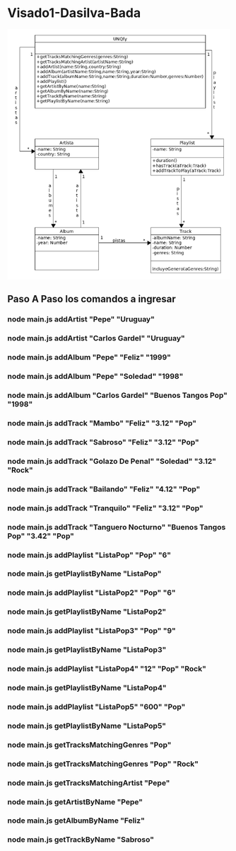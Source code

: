 ﻿# Visado1-Dasilva-Bada

<p align="center">
  <img src="uml.png" />
</p>


## Paso A Paso los comandos a ingresar 
### node main.js addArtist "Pepe" "Uruguay"
### node main.js addArtist "Carlos Gardel" "Uruguay"
### node main.js addAlbum "Pepe" "Feliz" "1999"
### node main.js addAlbum "Pepe" "Soledad" "1998"
### node main.js addAlbum "Carlos Gardel" "Buenos Tangos Pop" "1998"
### node main.js addTrack "Mambo" "Feliz" "3.12" "Pop"
### node main.js addTrack "Sabroso" "Feliz" "3.12" "Pop"
### node main.js addTrack "Golazo De Penal" "Soledad" "3.12" "Rock"
### node main.js addTrack "Bailando" "Feliz" "4.12" "Pop"
### node main.js addTrack "Tranquilo" "Feliz" "3.12" "Pop"
### node main.js addTrack "Tanguero Nocturno" "Buenos Tangos Pop" "3.42" "Pop"
### node main.js addPlaylist "ListaPop" "Pop" "6"
### node main.js getPlaylistByName "ListaPop"
### node main.js addPlaylist "ListaPop2" "Pop" "6"
### node main.js getPlaylistByName "ListaPop2"
### node main.js addPlaylist "ListaPop3" "Pop" "9"
### node main.js getPlaylistByName "ListaPop3"
### node main.js addPlaylist "ListaPop4" "12" "Pop" "Rock"
### node main.js getPlaylistByName "ListaPop4"
### node main.js addPlaylist "ListaPop5" "600" "Pop"
### node main.js getPlaylistByName "ListaPop5"
### node main.js getTracksMatchingGenres "Pop"
### node main.js getTracksMatchingGenres "Pop" "Rock"
### node main.js getTracksMatchingArtist "Pepe"
### node main.js getArtistByName "Pepe"
### node main.js getAlbumByName "Feliz"
### node main.js getTrackByName "Sabroso"

  
